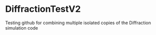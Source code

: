# DiffractionTestV2
Testing github for combining multiple isolated copies of the Diffraction simulation code
